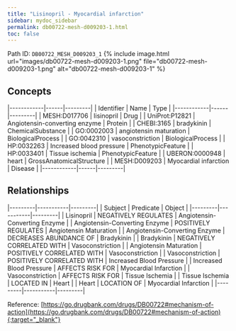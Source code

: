 ```yaml
---
title: "Lisinopril - Myocardial infarction"
sidebar: mydoc_sidebar
permalink: db00722-mesh-d009203-1.html
toc: false 
---
```



Path ID: `DB00722_MESH_D009203_1`
{% include image.html url="images/db00722-mesh-d009203-1.png" file="db00722-mesh-d009203-1.png" alt="db00722-mesh-d009203-1" %}

## Concepts

|------------|------|---------|
| Identifier | Name | Type    |
|------------|------|---------|
| MESH:D017706 | lisinopril | Drug |
| UniProt:P12821 | Angiotensin-converting enzyme | Protein |
| CHEBI:3165 | bradykinin | ChemicalSubstance |
| GO:0002003 | angiotensin maturation | BiologicalProcess |
| GO:0042310 | vasoconstriction | BiologicalProcess |
| HP:0032263 | Increased blood pressure | PhenotypicFeature |
| HP:0033401 | Tissue ischemia | PhenotypicFeature |
| UBERON:0000948 | heart | GrossAnatomicalStructure |
| MESH:D009203 | Myocardial infarction | Disease |
|------------|------|---------|

## Relationships

|---------|-----------|---------|
| Subject | Predicate | Object  |
|---------|-----------|---------|
| Lisinopril | NEGATIVELY REGULATES | Angiotensin-Converting Enzyme |
| Angiotensin-Converting Enzyme | POSITIVELY REGULATES | Angiotensin Maturation |
| Angiotensin-Converting Enzyme | DECREASES ABUNDANCE OF | Bradykinin |
| Bradykinin | NEGATIVELY CORRELATED WITH | Vasoconstriction |
| Angiotensin Maturation | POSITIVELY CORRELATED WITH | Vasoconstriction |
| Vasoconstriction | POSITIVELY CORRELATED WITH | Increased Blood Pressure |
| Increased Blood Pressure | AFFECTS RISK FOR | Myocardial Infarction |
| Vasoconstriction | AFFECTS RISK FOR | Tissue Ischemia |
| Tissue Ischemia | LOCATED IN | Heart |
| Heart | LOCATION OF | Myocardial Infarction |
|---------|-----------|---------|

Reference: [https://go.drugbank.com/drugs/DB00722#mechanism-of-action](https://go.drugbank.com/drugs/DB00722#mechanism-of-action){:target="_blank"}